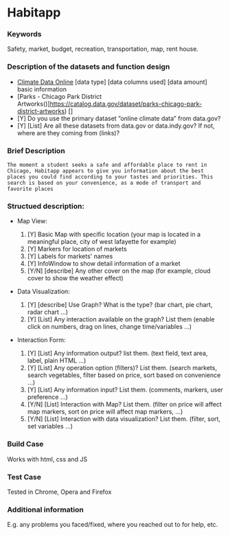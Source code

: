# Habitapp

### Keywords
Safety, market, budget, recreation, transportation, map, rent house.


### Description of the datasets and function design
 * [Climate Data Online](https://www.ncdc.noaa.gov/cdo-web) [data type]  [data columns used] [data amount] basic information
 * [Parks - Chicago Park District Artworks()]https://catalog.data.gov/dataset/parks-chicago-park-district-artworks) []
 * [Y] Do you use the primary dataset ”online climate data” from data.gov? 
 * [Y] [List] Are all these datasets from data.gov or data.indy.gov? If not, where are they coming from (links)?

### Brief Description
	The moment a student seeks a safe and affordable place to rent in Chicago, Habitapp appears to give you information about the best places you could find according to your tastes and priorities. This search is based on your convenience, as a mode of transport and favorite places

### Structued description:
 * Map View:
	1. [Y] Basic Map with specific location (your map is located in a meaningful place, city of west lafayette for example)
	2. [Y] Markers for location of markets
	3. [Y] Labels for markets' names
	4. [Y] InfoWindow to show detail information of a market
	5. [Y/N] [describe] Any other cover on the map (for example, cloud cover to show the weather effect)

 * Data Visualization:
	1. [Y] [describe] Use Graph? What is the type? (bar chart, pie chart, radar chart ...)
	2. [Y] [List] Any interaction available on the graph? List them (enable click on numbers, drag on lines, change time/variables ...)
	
 * Interaction Form:
	1. [Y] [List] Any information output? list them. (text field, text area, label, plain HTML ...)
	2. [Y] [List] Any operation option (filters)? List them. (search markets, search vegetables, filter based on price, sort based on convenience ...)
	3. [Y] [List] Any information input? List them. (comments, markers, user preference ...)
	4. [Y/N] [List] Interaction with Map? List them. (filter on price will affect map markers, sort on price will affect map markers, ...)
	5. [Y/N] [List] Interaction with data visualization? List them. (filter, sort, set variables ...)

### Build Case
Works with html, css and JS

### Test Case
Tested in Chrome, Opera and Firefox

### Additional information 
E.g. any problems you faced/fixed, where you reached out to for help, etc.
